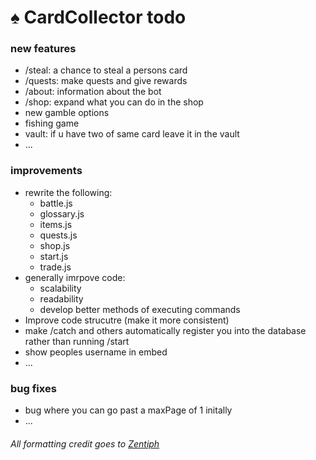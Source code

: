 # ♠️ CardCollector todo

### new features

- /steal: a chance to steal a persons card
- /quests: make quests and give rewards
- /about: information about the bot
- /shop: expand what you can do in the shop
- new gamble options
- fishing game
- vault: if u have two of same card leave it in the vault
- ...

### improvements

- rewrite the following:
  - battle.js
  - glossary.js
  - items.js
  - quests.js
  - shop.js
  - start.js
  - trade.js
- generally imrpove code:
  - scalability
  - readability
  - develop better methods of executing commands
- Improve code strucutre (make it more consistent)
- make /catch and others automatically register you into the database rather than running /start
- show peoples username in embed
- ...

### bug fixes

- bug where you can go past a maxPage of 1 initally
- ...

###### All formatting credit goes to [Zentiph](https://github.com/Zentiph)
